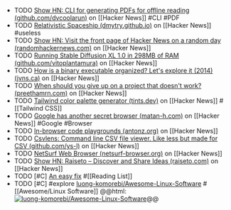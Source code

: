 - TODO [Show HN: CLI for generating PDFs for offline reading (github.com/dvcoolarun)](https://news.ycombinator.com/item?id=39265756) on [[Hacker News]] #CLI #PDF
- TODO [Relativistic Spaceship (dmytry.github.io)](https://news.ycombinator.com/item?id=39266396) on [[Hacker News]] #useless
- TODO [Show HN: Visit the front page of Hacker News on a random day (randomhackernews.com)](https://news.ycombinator.com/item?id=39260760) on [[Hacker News]]
- TODO [Running Stable Diffusion XL 1.0 in 298MB of RAM (github.com/vitoplantamura)](https://news.ycombinator.com/item?id=37752632) on [[Hacker News]]
- TODO [How is a binary executable organized? Let's explore it (2014) (jvns.ca)](https://news.ycombinator.com/item?id=39231663) on [[Hacker News]]
- TODO [When should you give up on a project that doesn't work? (preethamrn.com)](https://news.ycombinator.com/item?id=39232004) on [[Hacker News]]
- TODO [Tailwind color palette generator (tints.dev)](https://news.ycombinator.com/item?id=39227831) on [[Hacker News]] #[[Tailwind CSS]]
- TODO [Google has another secret browser (matan-h.com)](https://news.ycombinator.com/item?id=39226754) on [[Hacker News]] #Google #Browser
- TODO [In-browser code playgrounds (antonz.org)](https://news.ycombinator.com/item?id=38891177) on [[Hacker News]]
- TODO [Csvlens: Command line CSV file viewer. Like less but made for CSV (github.com/ys-l)](https://news.ycombinator.com/item?id=38889820) on [[Hacker News]]
- TODO [NetSurf Web Browser (netsurf-browser.org)](https://news.ycombinator.com/item?id=38863933) on [[Hacker News]]
- TODO [Show HN: Raiseto – Discover and Share Ideas (raiseto.com)](https://news.ycombinator.com/item?id=38829177) on [[Hacker News]]
- TODO [#C] [An easy fix](https://chhopsky.itch.io/an-easy-fix) #[[Reading List]]
- TODO [#C] #explore [luong-komorebi/Awesome-Linux-Software](https://github.com/luong-komorebi/Awesome-Linux-Software) #[[Awesome/Linux Software]]
  @@html: <a href="https://github.com/luong-komorebi/Awesome-Linux-Software/"><img src="https://github-readme-stats-astronomer.vercel.app/api/pin/?username=luong-komorebi&repo=Awesome-Linux-Software&theme=tokyonight" alt="luong-komorebi/Awesome-Linux-Software"/></a>@@

